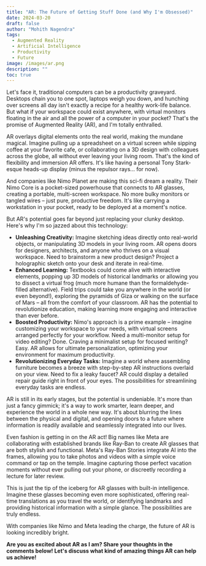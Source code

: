 ```yaml
---
title: "AR: The Future of Getting Stuff Done (and Why I'm Obsessed)"
date: 2024-03-20
draft: false
author: "Mohith Nagendra"
tags:
  - Augmented Reality
  - Artificial Intelligence
  - Productivity
  - Future
image: /images/ar.png
description: ""
toc: true
---
```


Let's face it, traditional computers can be a productivity graveyard. Desktops chain you to one spot, laptops weigh you down, and hunching over screens all day isn't exactly a recipe for a healthy work-life balance. But what if your workspace could exist anywhere, with virtual monitors floating in the air and all the power of a computer in your pocket? That's the promise of Augmented Reality (AR), and I'm totally enthralled.

AR overlays digital elements onto the real world, making the mundane magical. Imagine pulling up a spreadsheet on a virtual screen while sipping coffee at your favorite cafe, or collaborating on a 3D design with colleagues across the globe, all without ever leaving your living room. That's the kind of flexibility and immersion AR offers. It's like having a personal Tony Stark-esque heads-up display (minus the repulsor rays... for now). 

And companies like Nimo Planet are making this sci-fi dream a reality. Their Nimo Core is a pocket-sized powerhouse that connects to AR glasses, creating a portable, multi-screen workspace. No more bulky monitors or tangled wires – just pure, productive freedom. It's like carrying a workstation in your pocket, ready to be deployed at a moment's notice.

But AR's potential goes far beyond just replacing your clunky desktop. Here's why I'm so jazzed about this technology:

* **Unleashing Creativity:** Imagine sketching ideas directly onto real-world objects, or manipulating 3D models in your living room. AR opens doors for designers, architects, and anyone who thrives on a visual workspace. Need to brainstorm a new product design? Project a holographic sketch onto your desk and iterate in real-time. 
* **Enhanced Learning:** Textbooks could come alive with interactive elements, popping up 3D models of historical landmarks or allowing you to dissect a virtual frog (much more humane than the formaldehyde-filled alternative). Field trips could take you anywhere in the world (or even beyond!), exploring the pyramids of Giza or walking on the surface of Mars – all from the comfort of your classroom. AR has the potential to revolutionize education, making learning more engaging and interactive than ever before.
* **Boosted Productivity:** Nimo's approach is a prime example – imagine customizing your workspace to your needs, with virtual screens arranged perfectly for your workflow. Need a multi-monitor setup for video editing? Done. Craving a minimalist setup for focused writing? Easy. AR allows for ultimate personalization, optimizing your environment for maximum productivity. 
* **Revolutionizing Everyday Tasks:**  Imagine a world where assembling furniture becomes a breeze with step-by-step AR instructions overlaid on your view. Need to fix a leaky faucet? AR could display a detailed repair guide right in front of your eyes. The possibilities for streamlining everyday tasks are endless.

AR is still in its early stages, but the potential is undeniable. It's more than just a fancy gimmick; it's a way to work smarter, learn deeper, and experience the world in a whole new way. It's about blurring the lines between the physical and digital, and opening doors to a future where information is readily available and seamlessly integrated into our lives.

Even fashion is getting in on the AR act! Big names like Meta are collaborating with established brands like Ray-Ban to create AR glasses that are both stylish and functional. Meta's Ray-Ban Stories integrate AI into the frames, allowing you to take photos and videos with a simple voice command or tap on the temple. Imagine capturing those perfect vacation moments without ever pulling out your phone, or discreetly recording a lecture for later review. 

This is just the tip of the iceberg for AR glasses with built-in intelligence. Imagine these glasses becoming even more sophisticated, offering real-time translations as you travel the world, or identifying landmarks and providing historical information with a simple glance. The possibilities are truly endless.

With companies like Nimo and Meta leading the charge, the future of AR is looking incredibly bright.  

**Are you as excited about AR as I am? Share your thoughts in the comments below!  Let's discuss what kind of amazing things AR can help us achieve!**